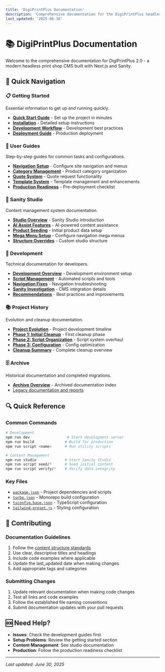 ```yaml
---
title: 'DigiPrintPlus Documentation'
description: 'Comprehensive documentation for the DigiPrintPlus headless CMS project'
last_updated: '2025-06-30'
---
```


# 📚 DigiPrintPlus Documentation

Welcome to the comprehensive documentation for DigiPrintPlus 2.0 - a modern headless print shop CMS built with Next.js and Sanity.

## 🚀 Quick Navigation

### 📋 Getting Started

Essential information to get up and running quickly.

- [**Quick Start Guide**](getting-started/README.md) - Set up the project in minutes
- [**Installation**](getting-started/installation.md) - Detailed setup instructions
- [**Development Workflow**](getting-started/development.md) - Development best practices
- [**Deployment Guide**](getting-started/deployment.md) - Production deployment

### 📖 User Guides

Step-by-step guides for common tasks and configurations.

- [**Navigation Setup**](guides/navigation-setup.md) - Configure site navigation and menus
- [**Category Management**](guides/category-management.md) - Product category organization
- [**Quote System**](guides/quote-system.md) - Quote request functionality
- [**Template System**](guides/template-system.md) - Template management and enhancements
- [**Production Readiness**](guides/production-readiness.md) - Pre-deployment checklist

### 🎨 Sanity Studio

Content management system documentation.

- [**Studio Overview**](studio/README.md) - Sanity Studio introduction
- [**AI Assist Features**](studio/ai-assist.md) - AI-powered content assistance
- [**Product Seeding**](studio/product-seeding.md) - Initial product data setup
- [**Mega Menu Setup**](studio/mega-menu-setup.md) - Configure navigation mega menus
- [**Structure Overrides**](studio/structure-overrides.md) - Custom studio structure

### 🔧 Development

Technical documentation for developers.

- [**Development Overview**](development/README.md) - Development environment setup
- [**Script Management**](development/scripts.md) - Automated scripts and tools
- [**Navigation Fixes**](development/navigation-fixes.md) - Navigation troubleshooting
- [**Sanity Investigation**](development/sanity-investigation.md) - CMS integration details
- [**Recommendations**](development/recommendations.md) - Best practices and improvements

### 📚 Project History

Evolution and cleanup documentation.

- [**Project Evolution**](project-history/README.md) - Project development timeline
- [**Phase 1: Initial Cleanup**](project-history/phase-1-cleanup.md) - First cleanup phase
- [**Phase 2: Script Organization**](project-history/phase-2-scripts.md) - Script system overhaul
- [**Phase 3: Configuration**](project-history/phase-3-config.md) - Config optimization
- [**Cleanup Summary**](project-history/cleanup-summary.md) - Complete cleanup overview

### 🗄️ Archive

Historical documentation and completed migrations.

- [**Archive Overview**](archive/README.md) - Archived documentation index
- [Legacy documentation and reports](archive/)

## 🔍 Quick Reference

### Common Commands

```bash
# Development
npm run dev                 # Start development server
npm run build              # Build for production
npm run script <name>      # Run utility scripts

# Content Management
npm run studio             # Start Sanity Studio
npm run script seed/*      # Seed initial content
npm run script verify/*    # Verify data integrity
```

### Key Files

- [`package.json`](../package.json) - Project dependencies and scripts
- [`turbo.json`](../turbo.json) - Monorepo build configuration
- [`tsconfig.base.json`](../tsconfig.base.json) - TypeScript configuration
- [`tailwind-preset.js`](../tailwind-preset.js) - Styling configuration

## 🤝 Contributing

### Documentation Guidelines

1. Follow the [content structure standards](DOCUMENTATION_ORGANIZATION_STRATEGY.md)
2. Use clear, descriptive titles and headings
3. Include code examples where applicable
4. Update the last_updated date when making changes
5. Add appropriate tags and categories

### Submitting Changes

1. Update relevant documentation when making code changes
2. Test all links and code examples
3. Follow the established file naming conventions
4. Submit documentation updates with your pull requests

## 🆘 Need Help?

- **Issues**: Check the development guides first
- **Setup Problems**: Review the getting started section
- **Content Management**: See studio documentation
- **Production**: Follow the production readiness checklist

---

_Last updated: June 30, 2025_
